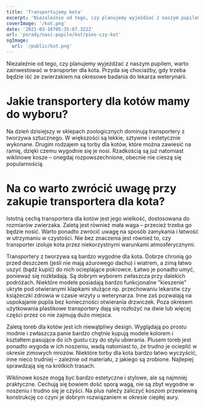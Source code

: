 ```yaml
---
title: 'Transportujemy kota'
excerpt: 'Niezależnie od tego, czy planujemy wyjeżdżać z naszym pupilem, warto zainwestować w transporter dla kota. Przyda się chociażby, gdy trzeba będzie iść ze zwierzakiem na okresowe badania do lekarza weterynarii.'
coverImage: '/kot.png'
date: '2021-03-16T05:35:07.322Z'
url: 'porady/nasi-pupile/kot/pies-czy-kot'
ogImage:
  url: '/public/kot.png'
---
```


Niezależnie od tego, czy planujemy wyjeżdżać z naszym pupilem, warto zainwestować w transporter dla kota. Przyda się chociażby, gdy trzeba będzie iść ze zwierzakiem na okresowe badania do lekarza weterynarii.

# Jakie transportery dla kotów mamy do wyboru?

Na dzień dzisiejszy w sklepach zoologicznych dominują transportery z tworzywa sztucznego. W większości są lekkie, sztywne i estetycznie wykonane. Drugim rodzajem są torby dla kotów, które można zawiesić na ramię, dzięki czemu wygodnie się je nosi. Rzadkością są już natomiast wiklinowe kosze – onegdaj rozpowszechnione, obecnie nie cieszą się popularnością.

# Na co warto zwrócić uwagę przy zakupie transportera dla kota?

Istotną cechą transportera dla kotów jest jego wielkość, dostosowana do rozmiarów zwierzaka. Zaletą jest również mała waga – przecież trzeba go będzie nosić. Warto ponadto zwrócić uwagę na sposób zamykania i łatwość w utrzymaniu w czystości. Nie bez znaczenia jest również to, czy transporter izoluje kota przez niekorzystnymi warunkami atmosferycznymi.

Transportery z tworzywa są bardzo wygodne dla kota. Dobrze chronią go przed deszczem (jeśli nie mają ażurowego dachu) i wiatrem, a zimą łatwo uszyć (bądź kupić) do nich ocieplające pokrowce. Łatwo je ponadto umyć, ponieważ się rozkładają. Są dobrym wyborem zwłaszcza przy dalekich podróżach. Niektóre modele posiadają bardzo funkcjonalne "kieszenie" ukryte pod otwieranymi klapkami służące np. przechowaniu lekarstw czy książeczki zdrowia w czasie wizyty u weterynarza. Inne zaś pozwalają na uspokajanie pupila bez konieczności otwierania drzwiczek. Poza okresem użytkowania plastikowe transportery dają się rozłożyć na dwie lub więcej części przez co nie zajmują dużo miejsca.

Zaletą toreb dla kotów jest ich niewątpliwy design. Wyglądają po prostu modnie i zwłaszcza panie bardzo chętnie kupują modele kolorem i kształtem pasujące do ich gustu czy do stylu ubierania. Plusem toreb jest ponadto wygoda w ich noszeniu, wadą natomiast to, że trudno je ocieplić w okresie zimowych mrozów. Niektóre torby dla kota bardzo łatwo wyczyścić, inne nieco trudniej – zależnie od materiału, z jakiego są zrobione. Najlepiej sprawdzają się na krótkich trasach.

Wiklinowe kosze mogą być bardzo estetyczne i stylowe, ale są najmniej praktyczne. Cechują się bowiem dość sporą wagą, nie są zbyt wygodne w noszeniu i trudno się je czyści. Na plus należy zaliczyć koszom przewiewną konstrukcję co czyni je dobrym rozwiązaniem w okresie ciepłej aury.